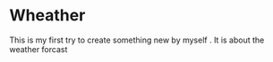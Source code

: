 # Wheather
This is my first try to create something new by myself . It is about the weather forcast 
